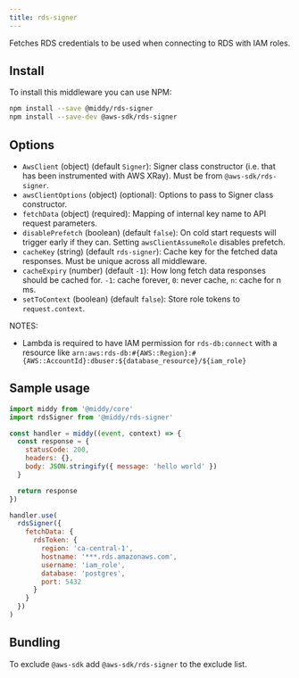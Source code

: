 ```yaml
---
title: rds-signer
---
```


Fetches RDS credentials to be used when connecting to RDS with IAM roles.

## Install

To install this middleware you can use NPM:

```bash npm2yarn
npm install --save @middy/rds-signer
npm install --save-dev @aws-sdk/rds-signer
```

## Options

- `AwsClient` (object) (default `Signer`): Signer class constructor (i.e. that has been instrumented with AWS XRay). Must be from `@aws-sdk/rds-signer`.
- `awsClientOptions` (object) (optional): Options to pass to Signer class constructor.
- `fetchData` (object) (required): Mapping of internal key name to API request parameters.
- `disablePrefetch` (boolean) (default `false`): On cold start requests will trigger early if they can. Setting `awsClientAssumeRole` disables prefetch.
- `cacheKey` (string) (default `rds-signer`): Cache key for the fetched data responses. Must be unique across all middleware.
- `cacheExpiry` (number) (default `-1`): How long fetch data responses should be cached for. `-1`: cache forever, `0`: never cache, `n`: cache for n ms.
- `setToContext` (boolean) (default `false`): Store role tokens to `request.context`.

NOTES:

- Lambda is required to have IAM permission for `rds-db:connect` with a resource like `arn:aws:rds-db:#{AWS::Region}:#{AWS::AccountId}:dbuser:${database_resource}/${iam_role}`

## Sample usage

```javascript
import middy from '@middy/core'
import rdsSigner from '@middy/rds-signer'

const handler = middy((event, context) => {
  const response = {
    statusCode: 200,
    headers: {},
    body: JSON.stringify({ message: 'hello world' })
  }

  return response
})

handler.use(
  rdsSigner({
    fetchData: {
      rdsToken: {
        region: 'ca-central-1',
        hostname: '***.rds.amazonaws.com',
        username: 'iam_role',
        database: 'postgres',
        port: 5432
      }
    }
  })
)
```

## Bundling

To exclude `@aws-sdk` add `@aws-sdk/rds-signer` to the exclude list.
